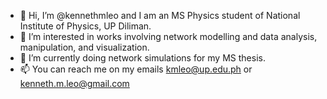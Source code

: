 - 👋 Hi, I’m @kennethmleo and I am an MS Physics student of National Institute of Physics, UP Diliman.
- 👀 I’m interested in works involving network modelling and data analysis, manipulation, and visualization.
- 🌱 I’m currently doing network simulations for my MS thesis.
- 📫 You can reach me on my emails kmleo@up.edu.ph or kenneth.m.leo@gmail.com

<!---
kennethmleo/kennethmleo is a ✨ special ✨ repository because its `README.md` (this file) appears on your GitHub profile.
You can click the Preview link to take a look at your changes.
--->
